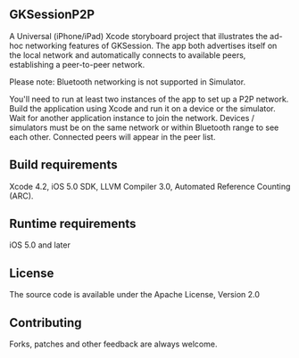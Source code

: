 ## GKSessionP2P
A Universal (iPhone/iPad) Xcode storyboard project that illustrates the ad-hoc networking features of GKSession. The app both advertises itself on the local network and automatically connects to available peers, establishing a peer-to-peer network.

Please note: Bluetooth networking is not supported in Simulator.

You'll need to run at least two instances of the app to set up a P2P network. Build the application using Xcode and run it on a device or the simulator. Wait for another application instance to join the network. Devices / simulators must be on the same network or within Bluetooth range to see each other. Connected peers will appear in the peer list.

## Build requirements
Xcode 4.2, iOS 5.0 SDK, LLVM Compiler 3.0, Automated Reference Counting (ARC).

## Runtime requirements
iOS 5.0 and later

## License
The source code is available under the Apache License, Version 2.0

## Contributing
Forks, patches and other feedback are always welcome.
